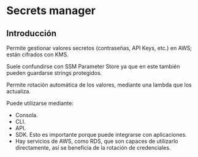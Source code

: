 # Secrets manager

## Introducción

Permite gestionar valores secretos (contraseñas, API Keys, etc.) en AWS; están cifrados con KMS.

Suele confundirse con SSM Parameter Store ya que en este también pueden guardarse strings protegidos.

Permite rotación automática de los valores, mediante una lambda que los actualiza.

Puede utilizarse mediante:

- Consola.
- CLI.
- API.
- SDK. Esto es importante porque puede integrarse con aplicaciones.
- Hay servicios de AWS, como RDS, que son capaces de utilizarlo directamente, así se beneficia de la rotación de credenciales.
